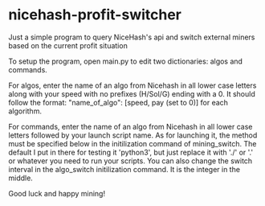 # nicehash-profit-switcher
Just a simple program to query NiceHash's api and switch external miners based on the current profit situation

To setup the program, open main.py to edit two dictionaries: algos and commands.

For algos, enter the name of an algo from Nicehash in all lower case letters along with your speed with no prefixes (H/Sol/G)
ending with a 0. It should follow the format: "name_of_algo": [speed, pay (set to 0)] for each algorithm. 

For commands, enter the name of an algo from Nicehash in all lower case letters followed by your launch script name. 
As for launching it, the method must be specified below in the initilization command of mining_switch. The default I put in there
for testing it 'python3', but just replace it with './' or '.\' or whatever you need to run your scripts. 
You can also change the switch interval in the algo_switch initilization command. It is the integer in the middle.

Good luck and happy mining!
